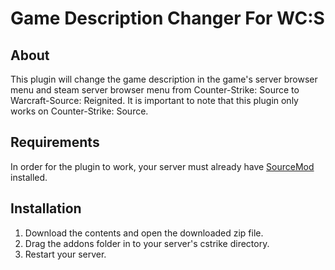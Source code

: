 # Game Description Changer For WC:S

## About
This plugin will change the game description in the game's server browser menu and steam server browser menu from Counter-Strike: Source to Warcraft-Source: Reignited.
It is important to note that this plugin only works on Counter-Strike: Source.


## Requirements
In order for the plugin to work, your server must already have [SourceMod](https://www.sourcemod.net/downloads.php?branch=stable) installed.


## Installation
1) Download the contents and open the downloaded zip file.
2) Drag the addons folder in to your server's cstrike directory.
3) Restart your server.
